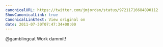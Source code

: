 ```yaml
---
canonicalURL: https://twitter.com/jmjordan/status/97211716684890112
ShowCanonicalLink: true
CanonicalLinkText: View original on
date: 2011-07-30T07:47:34+00:00
---
```

@gamblingcat Work dammit!